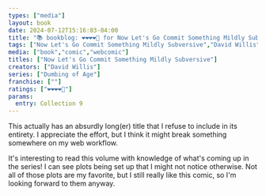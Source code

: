 ```yaml
---
types: ["media"]
layout: book
date: 2024-07-12T15:16:03-04:00
title: "📚 bookblog: ❤️❤️❤️❤️🖤 for Now Let's Go Commit Something Mildly Subversive (A Ninth Dumbing of Age Collection), by David Willis"
tags: ["Now Let's Go Commit Something Mildly Subversive","David Willis","Dumbing of Age","comics","webcomics"]
media: ["book","comic","webcomic"]
titles: ["Now Let's Go Commit Something Mildly Subversive"]
creators: ["David Willis"]
series: ["Dumbing of Age"]
franchise: [""]
ratings: ["❤️❤️❤️❤️🖤"]
params:
  entry: Collection 9
---
```


This actually has an absurdly long(er) title that I refuse to include in its entirety. I appreciate the effort, but I think it might break something somewhere on my web workflow.

It's interesting to read this volume with knowledge of what's coming up in the series! I can see plots being set up that I might not notice otherwise. Not all of those plots are my favorite, but I still really like this comic, so I'm looking forward to them anyway.
